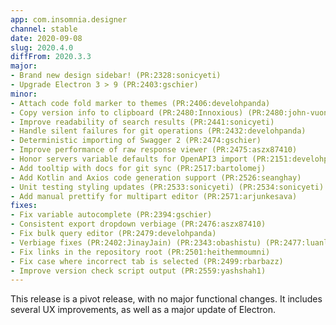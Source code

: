 ```yaml
---
app: com.insomnia.designer
channel: stable
date: 2020-09-08
slug: 2020.4.0
diffFrom: 2020.3.3
major:
- Brand new design sidebar! (PR:2328:sonicyeti)
- Upgrade Electron 3 > 9 (PR:2403:gschier)
minor:
- Attach code fold marker to themes (PR:2406:develohpanda)
- Copy version info to clipboard (PR:2480:Innoxious) (PR:2480:john-vuong)
- Improve readability of search results (PR:2441:sonicyeti)
- Handle silent failures for git operations (PR:2432:develohpanda)
- Deterministic importing of Swagger 2 (PR:2474:gschier)
- Improve performance of raw response viewer (PR:2475:aszx87410)
- Honor servers variable defaults for OpenAPI3 import (PR:2151:develohpanda)
- Add tooltip with docs for git sync (PR:2517:bartolomej)
- Add Kotlin and Axios code generation support (PR:2526:seanghay)
- Unit testing styling updates (PR:2533:sonicyeti) (PR:2534:sonicyeti)
- Add manual prettify for multipart editor (PR:2571:arjunkesava)
fixes:
- Fix variable autocomplete (PR:2394:gschier)
- Consistent export dropdown verbiage (PR:2476:aszx87410)
- Fix bulk query editor (PR:2479:develohpanda)
- Verbiage fixes (PR:2402:JinayJain) (PR:2343:obashistu) (PR:2477:luanldt)
- Fix links in the repository root (PR:2501:heithemmoumni)
- Fix case where incorrect tab is selected (PR:2499:rbarbazz)
- Improve version check script output (PR:2559:yashshah1)
---
```

This release is a pivot release, with no major functional changes. It includes several UX improvements, as well as a major update of Electron.

